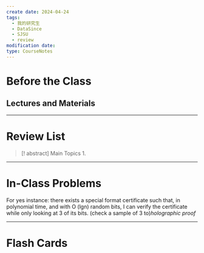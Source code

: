 ```yaml
---
create date: 2024-04-24
tags:
  - 我的研究生
  - DataSince
  - SJSU
  - review
modification date: 
type: CourseNotes
---
```

# Before the Class
## Lectures and Materials
---
# Review List
>[! abstract] Main Topics
>1. 

---
# In-Class Problems
For yes instance: there exists a special format certificate such that, in polynomial time, and with O (lgn) random bits, I can verify the certificate while only looking at 3 of its bits. (check a sample of 3 to)*holographic proof*

---

# Flash Cards
